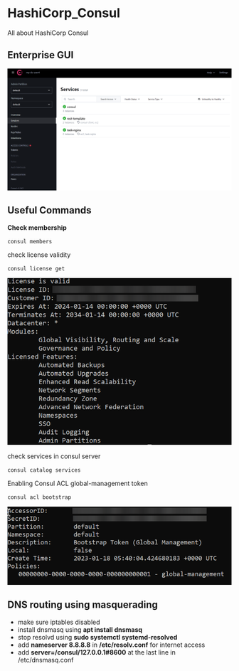 # HashiCorp_Consul
All about HashiCorp Consul

## Enterprise GUI
![enterprise_GUI](screenshot/consul-enterprise-gui.png)

## Useful Commands
**Check membership**
```
consul members
```

check license validity 
```
consul license get
```
![license_validity](screenshot/valid-license.png)

check services in consul server
```
consul catalog services
```

Enabling Consul ACL global-management token
```
consul acl bootstrap
```
![bootstrap_token](screenshot/global-management-token-bootstrap.png)

## DNS routing using masquerading
- make sure iptables disabled
- install dnsmasq using **apt install dnsmasq**
- stop resolvd using **sudo systemctl systemd-resolved**
- add **nameserver 8.8.8.8** in **/etc/resolv.conf** for internet access
- add **server=/consul/127.0.0.1#8600** at the last line in /etc/dnsmasq.conf
